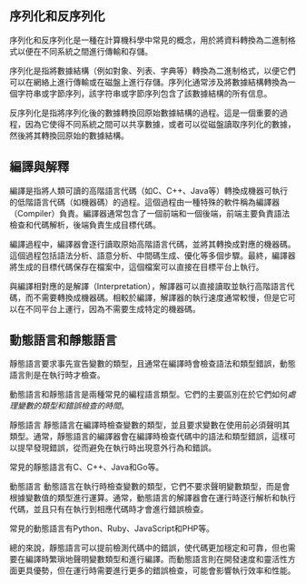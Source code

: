 
## 序列化和反序列化
序列化和反序列化是一種在計算機科學中常見的概念，用於將資料轉換為二進制格式以便在不同系統之間進行傳輸和存儲。

序列化是指將數據結構（例如對象、列表、字典等）轉換為二進制格式，以便它們可以在網絡上進行傳輸或在磁盤上進行存儲。序列化通常涉及將數據結構轉換為一個字符串或字節序列，該字符串或字節序列包含了該數據結構的所有信息。

反序列化是指將序列化後的數據轉換回原始數據結構的過程。這是一個重要的過程，因為它使得不同系統之間可以共享數據，或者可以從磁盤讀取序列化的數據，然後將其轉換回原始的數據結構。

## 編譯與解釋
編譯是指將人類可讀的高階語言代碼（如C、C++、Java等）轉換成機器可執行的低階語言代碼（如機器碼）的過程。這個過程由一種特殊的軟件稱為編譯器（Compiler）負責。編譯器通常包含了一個前端和一個後端，前端主要負責語法檢查和代碼解析，後端負責生成目標代碼。

編譯過程中，編譯器會逐行讀取原始高階語言代碼，並將其轉換成對應的機器碼。這個過程包括語法分析、語意分析、中間碼生成、優化等多個步驟。最終，編譯器將生成的目標代碼保存在檔案中，這個檔案可以直接在目標平台上執行。

與編譯相對應的是解譯（Interpretation），解譯器可以直接讀取並執行高階語言代碼，而不需要轉換成機器碼。相較於編譯，解譯器的執行速度通常較慢，但是它可以在不同平台上運行，因為不需要生成特定的機器碼。

## 動態語言和靜態語言

靜態語言要求事先宣告變數的類型，且通常在編譯時會檢查語法和類型錯誤，動態語言則是在執行時才檢查。

動態語言和靜態語言是兩種常見的編程語言類型。它們的主要區別在於它們如何*處理變數的類型和錯誤檢查的時間*。


靜態語言
靜態語言在編譯時檢查變數的類型，並且要求變數在使用前必須聲明其類型。通常，靜態語言的編譯器會在編譯時檢查代碼中的語法和類型錯誤，這樣可以提早發現錯誤，從而避免在執行時出現意外行為和錯誤。

常見的靜態語言有C、C++、Java和Go等。

動態語言
動態語言在執行時檢查變數的類型，它們不要求聲明變數類型，而是會根據變數值的類型進行運算。通常，動態語言的解譯器會在運行時逐行解析和執行代碼，並且只有在執行到相應代碼時才會進行錯誤檢查。

常見的動態語言有Python、Ruby、JavaScript和PHP等。

總的來說，靜態語言可以提前檢測代碼中的錯誤，使代碼更加穩定和可靠，但也需要在編譯時繁瑣地聲明變數類型和進行編譯。而動態語言則在開發速度和靈活性方面更具優勢，但在運行時需要進行更多的錯誤檢查，可能會影響執行效率和性能。